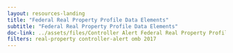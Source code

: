 ```yaml
---
layout: resources-landing
title: "Federal Real Property Profile Data Elements"
subtitle: "Federal Real Property Profile Data Elements"
doc-link: ../assets/files/Controller Alert Federal Real Property Profile Data Elements_2016.12.01.pdf
filters: real-property controller-alert omb 2017
---
```

